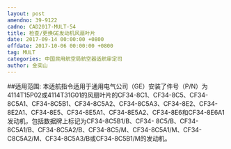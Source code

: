 ```yaml
---
layout: post
amendno: 39-9122
cadno: CAD2017-MULT-54
title: 检查/更换GE发动机风扇叶片
date: 2017-09-14 00:00:00 +0800
effdate: 2017-10-06 00:00:00 +0800
tag: MULT
categories: 中国民用航空局航空器适航审定司
author: 金奕山
---
```


##适用范围:
本适航指令适用于通用电气公司（GE）安装了件号（P/N）为4114T15P02或4114T31G01的风扇叶片的CF34-8C1、CF34-8C5、CF34-8C5A1、CF34-8C5B1、CF34-8C5A2、CF34-8C5A3、CF34-8E2、CF34-8E2A1、CF34-8E5、CF34-8E5A1、CF34-8E5A2、CF34-8E6和CF34-8E6A1发动机，包括数据牌上标记为CF34-8C5B1/B、CF34- 8C5/B、CF34-8C5A1/B、CF34-8C5A2/B、CF34-8C5/M、CF34-8C5A1/M、CF34-C8C5A2/M、CF34-8C5A3/B或CF34-8C5B1/M的发动机。

